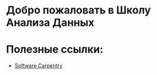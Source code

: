 # Добро пожаловать в Школу Анализа Данных

# Полезные ссылки:

- [Software Carpentry](https://swcarpentry.github.io/git-novice/)